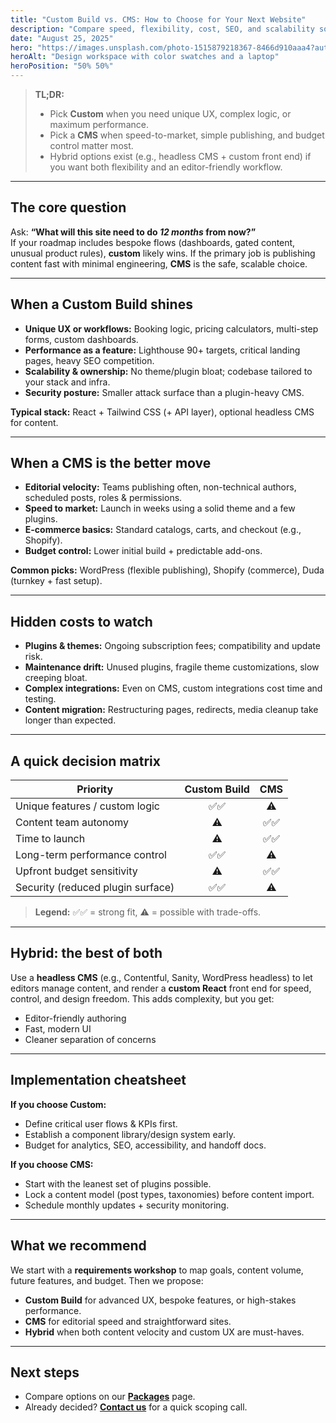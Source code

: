 ```yaml
---
title: "Custom Build vs. CMS: How to Choose for Your Next Website"
description: "Compare speed, flexibility, cost, SEO, and scalability so you can pick the best approach for your business."
date: "August 25, 2025"
hero: "https://images.unsplash.com/photo-1515879218367-8466d910aaa4?auto=format&fit=crop&w=2400&q=80"
heroAlt: "Design workspace with color swatches and a laptop"
heroPosition: "50% 50%"
---
```



> **TL;DR:**  
> - Pick **Custom** when you need unique UX, complex logic, or maximum performance.  
> - Pick a **CMS** when speed-to-market, simple publishing, and budget control matter most.  
> - Hybrid options exist (e.g., headless CMS + custom front end) if you want both flexibility and an editor-friendly workflow.

---

## The core question

Ask: **“What will this site need to do _12 months_ from now?”**  
If your roadmap includes bespoke flows (dashboards, gated content, unusual product rules), **custom** likely wins. If the primary job is publishing content fast with minimal engineering, **CMS** is the safe, scalable choice.

---

## When a **Custom Build** shines

- **Unique UX or workflows:** Booking logic, pricing calculators, multi-step forms, custom dashboards.  
- **Performance as a feature:** Lighthouse 90+ targets, critical landing pages, heavy SEO competition.  
- **Scalability & ownership:** No theme/plugin bloat; codebase tailored to your stack and infra.  
- **Security posture:** Smaller attack surface than a plugin-heavy CMS.

**Typical stack:** React + Tailwind CSS (+ API layer), optional headless CMS for content.

---

## When a **CMS** is the better move

- **Editorial velocity:** Teams publishing often, non-technical authors, scheduled posts, roles & permissions.  
- **Speed to market:** Launch in weeks using a solid theme and a few plugins.  
- **E-commerce basics:** Standard catalogs, carts, and checkout (e.g., Shopify).  
- **Budget control:** Lower initial build + predictable add-ons.

**Common picks:** WordPress (flexible publishing), Shopify (commerce), Duda (turnkey + fast setup).

---

## Hidden costs to watch

- **Plugins & themes:** Ongoing subscription fees; compatibility and update risk.  
- **Maintenance drift:** Unused plugins, fragile theme customizations, slow creeping bloat.  
- **Complex integrations:** Even on CMS, custom integrations cost time and testing.  
- **Content migration:** Restructuring pages, redirects, media cleanup take longer than expected.

---

## A quick decision matrix

| Priority                           | Custom Build | CMS |
|-----------------------------------|:------------:|:---:|
| Unique features / custom logic    |     ✅✅     |  ⚠️  |
| Content team autonomy             |      ⚠️      | ✅✅ |
| Time to launch                    |      ⚠️      | ✅✅ |
| Long-term performance control     |     ✅✅     |  ⚠️  |
| Upfront budget sensitivity        |      ⚠️      | ✅✅ |
| Security (reduced plugin surface) |     ✅✅     |  ⚠️  |

> **Legend:** ✅✅ = strong fit, ⚠️ = possible with trade-offs.

---

## Hybrid: the best of both

Use a **headless CMS** (e.g., Contentful, Sanity, WordPress headless) to let editors manage content, and render a **custom React** front end for speed, control, and design freedom. This adds complexity, but you get:
- Editor-friendly authoring
- Fast, modern UI
- Cleaner separation of concerns

---

## Implementation cheatsheet

**If you choose Custom:**
- Define critical user flows & KPIs first.
- Establish a component library/design system early.
- Budget for analytics, SEO, accessibility, and handoff docs.

**If you choose CMS:**
- Start with the leanest set of plugins possible.
- Lock a content model (post types, taxonomies) before content import.
- Schedule monthly updates + security monitoring.

---

## What we recommend

We start with a **requirements workshop** to map goals, content volume, future features, and budget. Then we propose:
- **Custom Build** for advanced UX, bespoke features, or high-stakes performance.
- **CMS** for editorial speed and straightforward sites.
- **Hybrid** when both content velocity and custom UX are must-haves.

---

## Next steps

- Compare options on our **[Packages](/packages)** page.  
- Already decided? **[Contact us](/contact)** for a quick scoping call.

